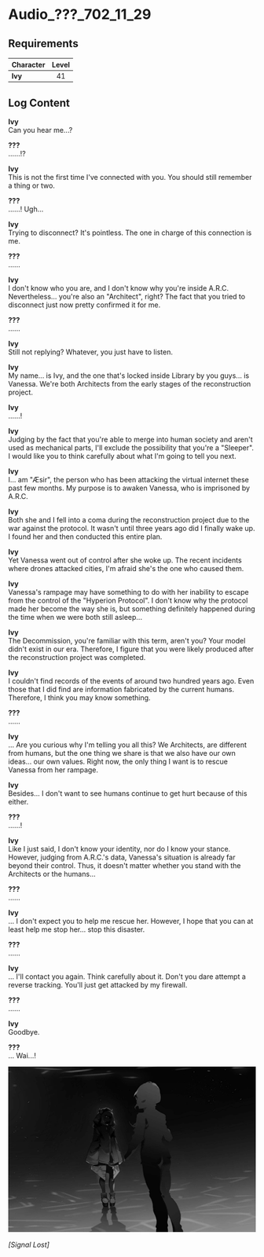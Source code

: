 # Audio_???_702_11_29
## Requirements
|Character|Level|
|---------|:---:|
|**Ivy**  | 41  |

## Log Content
**Ivy**<br>
Can you hear me...?

**???**<br>
......!?

**Ivy**<br>
This is not the first time I've connected with you. You should still remember a thing or two.

**???**<br>
......! Ugh...

**Ivy**<br>
Trying to disconnect? It's pointless. The one in charge of this connection is me.

**???**<br>
......

**Ivy**<br>
I don't know who you are, and I don't know why you're inside A.R.C. Nevertheless... you're also an "Architect", right? The fact that you tried to disconnect just now pretty confirmed it for me.

**???**<br>
......

**Ivy**<br>
Still not replying? Whatever, you just have to listen.

**Ivy**<br>
My name... is Ivy, and the one that's locked inside Library by you guys... is Vanessa. We're both Architects from the early stages of the reconstruction project.

**Ivy**<br>
......!

**Ivy**<br>
Judging by the fact that you're able to merge into human society and aren't used as mechanical parts, I'll exclude the possibility that you're a "Sleeper". I would like you to think carefully about what I'm going to tell you next.

**Ivy**<br>
I... am "Æsir", the person who has been attacking the virtual internet these past few months. My purpose is to awaken Vanessa, who is imprisoned by A.R.C.

**Ivy**<br>
Both she and I fell into a coma during the reconstruction project due to the war against the protocol. It wasn't until three years ago did I finally wake up. I found her and then conducted this entire plan.

**Ivy**<br>
Yet Vanessa went out of control after she woke up. The recent incidents where drones attacked cities, I'm afraid she's the one who caused them.

**Ivy**<br>
Vanessa's rampage may have something to do with her inability to escape from the control of the "Hyperion Protocol". I don't know why the protocol made her become the way she is, but something definitely happened during the time when we were both still asleep...

**Ivy**<br>
The Decommission, you're familiar with this term, aren't you? Your model didn't exist in our era. Therefore, I figure that you were likely produced after the reconstruction project was completed.

**Ivy**<br>
I couldn't find records of the events of around two hundred years ago. Even those that I did find are information fabricated by the current humans. Therefore, I think you may know something.

**???**<br>
......

**Ivy**<br>
... Are you curious why I'm telling you all this? We Architects, are different from humans, but the one thing we share is that we also have our own ideas... our own values. Right now, the only thing I want is to rescue Vanessa from her rampage.

**Ivy**<br>
Besides... I don't want to see humans continue to get hurt because of this either.

**???**<br>
......!

**Ivy**<br>
Like I just said, I don't know your identity, nor do I know your stance. However, judging from A.R.C.'s data, Vanessa's situation is already far beyond their control. Thus, it doesn't matter whether you stand with the Architects or the humans...

**???**<br>
......

**Ivy**<br>
... I don't expect you to help me rescue her. However, I hope that you can at least help me stop her... stop this disaster.

**???**<br>
......

**Ivy**<br>
... I'll contact you again. Think carefully about it. Don't you dare attempt a reverse tracking. You'll just get attacked by my firewall.

**???**<br>
......

**Ivy**<br>
Goodbye.

**???**<br>
... Wai...!

![ivos4801.png](./attachments/ivos4801.png)

*[Signal Lost]*

